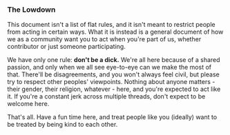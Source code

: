 ### The Lowdown

This document isn't a list of flat rules, and it isn't meant to restrict people from acting in certain ways. What it is instead is a general document of how we as a community want you to act when you're part of us, whether contributor or just someone participating.

We have only one rule: **don't be a dick.** We're all here because of a shared passion, and only when we all see eye-to-eye can we make the most of that. There'll be disagreements, and you won't always feel civil, but please try to respect other peoples' viewpoints. Nothing about anyone matters - their gender, their religion, whatever - here, and you're expected to act like it. If you're a constant jerk across multiple threads, don't expect to be welcome here.

That's all. Have a fun time here, and treat people like you (ideally) want to be treated by being kind to each other.